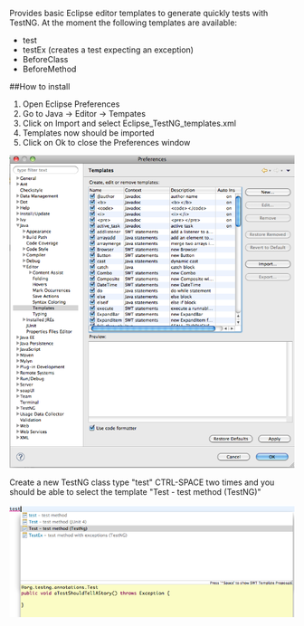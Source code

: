 
Provides basic Eclipse editor templates to generate quickly tests with TestNG.
At the moment the following templates are available:

* test
* testEx (creates a test expecting an exception)
* BeforeClass
* BeforeMethod


##How to install

1. Open Eclipse Preferences
2. Go to Java -> Editor -> Tempates
3. Click on Import and select Eclipse_TestNG_templates.xml
4. Templates now should be imported
5. Click on Ok to close the Preferences window

![](http://github.com/ed0t/testng-templates4Eclipse/raw/master/img/eclipse-preferences.png)

Create a new TestNG class
type "test" CTRL-SPACE two times and you should be able to select the template "Test - test method (TestNG)"

![](https://github.com/ed0t/testng-templates4Eclipse/raw/master/img/test-template.png)
